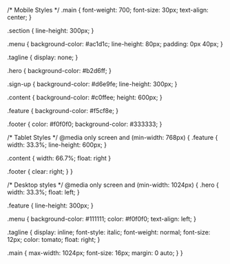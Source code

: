 /* Mobile Styles */
.main {
  font-weight: 700;
  font-size: 30px;
  text-align: center;
}

.section {
  line-height: 300px;
}

.menu {
  background-color: #ac1d1c;
  line-height: 80px;
  padding: 0px 40px;
}

.tagline {
  display: none;
}

.hero {
  background-color: #b2d6ff;
}

.sign-up {
  background-color: #d6e9fe;
  line-height: 300px;
}

.content {
  background-color: #c0ffee;
  height: 600px;
}

.feature {
  background-color: #f5cf8e;
}

.footer {
  color: #f0f0f0;
  background-color: #333333;
}

/* Tablet Styles */
@media only screen and (min-width: 768px) {
  .feature {
    width: 33.3%;
    line-height: 600px;
  }

  .content {
    width: 66.7%;
    float: right
  }

  .footer {
    clear: right;
  }
}

/* Desktop styles */
@media only screen and (min-width: 1024px) {
  .hero {
    width: 33.3%;
    float: left;
  }

  .feature {
    line-height: 300px;
  }

  .menu {
    background-color: #111111;
    color: #f0f0f0;
    text-align: left;
  }

  .tagline {
    display: inline;
    font-style: italic;
    font-weight: normal;
    font-size: 12px;
    color: tomato;
    float: right;
  }

  .main {
    max-width: 1024px;
    font-size: 16px;
    margin: 0 auto;
  }
}

